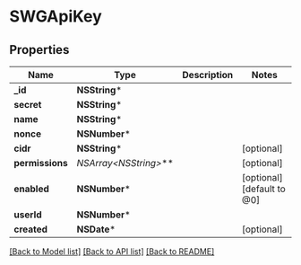 # SWGApiKey

## Properties
Name | Type | Description | Notes
------------ | ------------- | ------------- | -------------
**_id** | **NSString*** |  | 
**secret** | **NSString*** |  | 
**name** | **NSString*** |  | 
**nonce** | **NSNumber*** |  | 
**cidr** | **NSString*** |  | [optional] 
**permissions** | **NSArray&lt;NSString*&gt;*** |  | [optional] 
**enabled** | **NSNumber*** |  | [optional] [default to @0]
**userId** | **NSNumber*** |  | 
**created** | **NSDate*** |  | [optional] 

[[Back to Model list]](../README.md#documentation-for-models) [[Back to API list]](../README.md#documentation-for-api-endpoints) [[Back to README]](../README.md)


